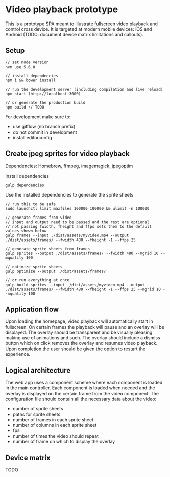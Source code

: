 Video playback prototype
========================

This is a prototype SPA meant to illustrate fullscreen video playback and control cross device. It is targeted at modern mobile devices: iOS and Android (TODO: document device matrix limitations and callouts).

Setup
-----

```
// set node version
nvm use 5.6.0

// install dependencies
npm i && bower install

// run the development server (including compilation and live reload)
npm start (http://localhost:3000)

// or generate the production build
npm build // TODO
```

For development make sure to:

- use gitflow (no branch prefix)
- do not commit in development
- install editorconfig

Create jpeg sprites for video playback
--------------------------------------

Dependencies: Homebrew, ffmpeg, imagemagick, jpegoptim

Install dependencies

```
gulp dependencies
```

Use the installed dependencies to generate the sprite sheets

```
// run this to be safe
sudo launchctl limit maxfiles 100000 100000 && ulimit -n 100000

// generate frames from video
// input and output need to be passed and the rest are optional
// not passing fwidth, fheight and ffps sets them to the default values shown below
gulp frames --input ./dist/assets/myvideo.mp4 --output ./dist/assets/frames/ --fwidth 480 --fheight -1 --ffps 25

// generate sprite sheets from frames
gulp sprites --output ./dist/assets/frames/ --fwidth 480 --mgrid 10 --mquality 100

// optimize sprite sheets
gulp optimize --output ./dist/assets/frames/

// or run everything at once
gulp build-sprites --input ./dist/assets/myvideo.mp4 --output ./dist/assets/frames/ --fwidth 480 --fheight -1 --ffps 25 --mgrid 10 --mquality 100
```

Application flow
----------------

Upon loading the homepage, video playback will automatically start in fullscreen. On certain frames the playback will pause and an overlay will be displayed. The overlay should be transparent and be visually pleasing making use of animations and such. The overlay should include a dismiss button which on click removes the overlay and resumes video playback. Upon completion the user should be given the option to restart the experience.

Logical architecture
--------------------

The web app uses a component scheme where each component is loaded in the main controller. Each component is loaded when needed and the overlay is displayed on the certain frame from the video component. The configuration file should contain all the necessary data about the video:
- number of sprite sheets
- paths for sprite sheets
- number of frames in each sprite sheet
- number of columns in each sprite sheet
- fps
- number of times the video should repeat
- number of frame on which to display the overlay

Device matrix
-------------

TODO
